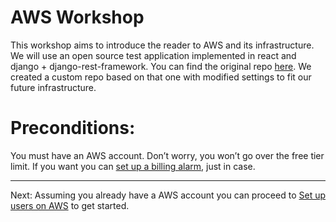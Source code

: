 # AWS Workshop

This workshop aims to introduce the reader to AWS and its infrastructure.
We will use an open source test application implemented in react and django + django-rest-framework. You can find the original repo [here](https://github.com/gothinkster/realworld).
We created a custom repo based on that one with modified settings to fit our future infrastructure.

# Preconditions:

You must have an AWS account. Don’t worry, you won’t go over the free tier limit.
If you want you can [set up a billing alarm](http://docs.aws.amazon.com/awsaccountbilling/latest/aboutv2/free-tier-alarms.html), just in case.

---

Next: Assuming you already have a AWS account you can proceed to [Set up users on AWS](/workshop/set-up-users.md) to get started.
